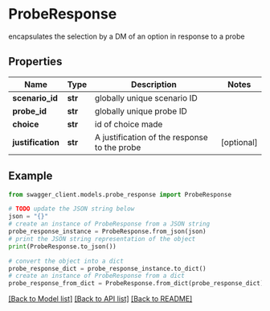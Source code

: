 # ProbeResponse

encapsulates the selection by a DM of an option in response to a probe

## Properties

Name | Type | Description | Notes
------------ | ------------- | ------------- | -------------
**scenario_id** | **str** | globally unique scenario ID | 
**probe_id** | **str** | globally unique probe ID | 
**choice** | **str** | id of choice made | 
**justification** | **str** | A justification of the response to the probe | [optional] 

## Example

```python
from swagger_client.models.probe_response import ProbeResponse

# TODO update the JSON string below
json = "{}"
# create an instance of ProbeResponse from a JSON string
probe_response_instance = ProbeResponse.from_json(json)
# print the JSON string representation of the object
print(ProbeResponse.to_json())

# convert the object into a dict
probe_response_dict = probe_response_instance.to_dict()
# create an instance of ProbeResponse from a dict
probe_response_from_dict = ProbeResponse.from_dict(probe_response_dict)
```
[[Back to Model list]](../README.md#documentation-for-models) [[Back to API list]](../README.md#documentation-for-api-endpoints) [[Back to README]](../README.md)


